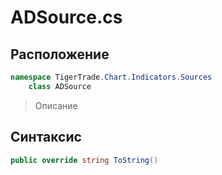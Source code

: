 
# ADSource.cs
## Расположение
```csharp
namespace TigerTrade.Chart.Indicators.Sources  
    class ADSource
```

> Описание

## Синтаксис
```csharp
public override string ToString()
```
